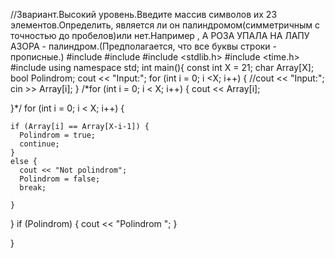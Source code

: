 //3вариант.Высокий уровень.Введите массив символов их 23 элементов.Определить, является ли он палиндромом(симметричным с точностью до пробелов)или нет.Например , А РОЗА УПАЛА НА ЛАПУ АЗОРА - палиндром.(Предполагается, что все буквы строки - прописные.)
#include <iostream>
#include <string>
#include <stdlib.h>
#include <time.h>
#include <cmath>
using namespace std;
int main(){
  const int X = 21;
  char Array[X];
  bool Polindrom;
  cout << "Input:";
  for (int i = 0; i <X; i++) {
    //cout << "Input:";
    cin >> Array[i];
  }
  /*for (int i = 0; i < X; i++) {
    cout <<  Array[i];
    
  }*/
  for (int i = 0; i < X; i++) {
    
    if (Array[i] == Array[X-i-1]) {
      Polindrom = true;
      continue;
    }
    else {
      cout << "Not polindrom";
      Polindrom = false;
      break;

    }
    
  }
  if (Polindrom) {
    cout << "Polindrom ";
  }
  

}
